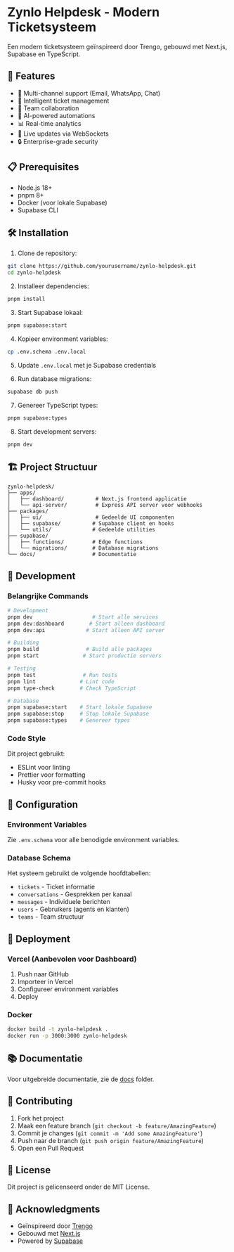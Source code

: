 # Zynlo Helpdesk - Modern Ticketsysteem

Een modern ticketsysteem geïnspireerd door Trengo, gebouwd met Next.js, Supabase en TypeScript.

## 🚀 Features

- 📧 Multi-channel support (Email, WhatsApp, Chat)
- 🎫 Intelligent ticket management
- 👥 Team collaboration
- 🤖 AI-powered automations
- 📊 Real-time analytics
- 🔄 Live updates via WebSockets
- 🔒 Enterprise-grade security

## 📋 Prerequisites

- Node.js 18+
- pnpm 8+
- Docker (voor lokale Supabase)
- Supabase CLI

## 🛠️ Installation

1. Clone de repository:
```bash
git clone https://github.com/yourusername/zynlo-helpdesk.git
cd zynlo-helpdesk
```

2. Installeer dependencies:
```bash
pnpm install
```

3. Start Supabase lokaal:
```bash
pnpm supabase:start
```

4. Kopieer environment variables:
```bash
cp .env.schema .env.local
```

5. Update `.env.local` met je Supabase credentials

6. Run database migrations:
```bash
supabase db push
```

7. Genereer TypeScript types:
```bash
pnpm supabase:types
```

8. Start development servers:
```bash
pnpm dev
```

## 🏗️ Project Structuur

```
zynlo-helpdesk/
├── apps/
│   ├── dashboard/          # Next.js frontend applicatie
│   └── api-server/         # Express API server voor webhooks
├── packages/
│   ├── ui/                 # Gedeelde UI componenten
│   ├── supabase/          # Supabase client en hooks
│   └── utils/             # Gedeelde utilities
├── supabase/
│   ├── functions/         # Edge functions
│   └── migrations/        # Database migrations
└── docs/                  # Documentatie
```

## 📝 Development

### Belangrijke Commands

```bash
# Development
pnpm dev                   # Start alle services
pnpm dev:dashboard        # Start alleen dashboard
pnpm dev:api             # Start alleen API server

# Building
pnpm build               # Build alle packages
pnpm start              # Start productie servers

# Testing
pnpm test               # Run tests
pnpm lint              # Lint code
pnpm type-check        # Check TypeScript

# Database
pnpm supabase:start    # Start lokale Supabase
pnpm supabase:stop     # Stop lokale Supabase
pnpm supabase:types    # Genereer types
```

### Code Style

Dit project gebruikt:
- ESLint voor linting
- Prettier voor formatting
- Husky voor pre-commit hooks

## 🔧 Configuration

### Environment Variables

Zie `.env.schema` voor alle benodigde environment variables.

### Database Schema

Het systeem gebruikt de volgende hoofdtabellen:
- `tickets` - Ticket informatie
- `conversations` - Gesprekken per kanaal
- `messages` - Individuele berichten
- `users` - Gebruikers (agents en klanten)
- `teams` - Team structuur

## 🚀 Deployment

### Vercel (Aanbevolen voor Dashboard)

1. Push naar GitHub
2. Importeer in Vercel
3. Configureer environment variables
4. Deploy

### Docker

```bash
docker build -t zynlo-helpdesk .
docker run -p 3000:3000 zynlo-helpdesk
```

## 📚 Documentatie

Voor uitgebreide documentatie, zie de [docs](./docs) folder.

## 🤝 Contributing

1. Fork het project
2. Maak een feature branch (`git checkout -b feature/AmazingFeature`)
3. Commit je changes (`git commit -m 'Add some AmazingFeature'`)
4. Push naar de branch (`git push origin feature/AmazingFeature`)
5. Open een Pull Request

## 📄 License

Dit project is gelicenseerd onder de MIT License.

## 🙏 Acknowledgments

- Geïnspireerd door [Trengo](https://trengo.com)
- Gebouwd met [Next.js](https://nextjs.org)
- Powered by [Supabase](https://supabase.com) 